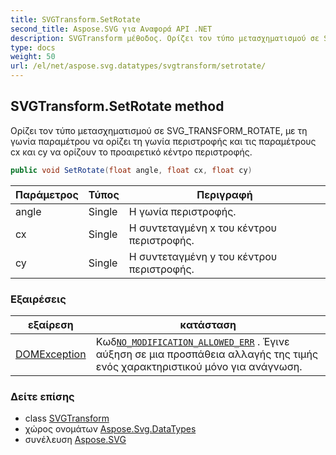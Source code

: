 ```yaml
---
title: SVGTransform.SetRotate
second_title: Aspose.SVG για Αναφορά API .NET
description: SVGTransform μέθοδος. Ορίζει τον τύπο μετασχηματισμού σε SVG_TRANSFORM_ROTATE με τη γωνία παραμέτρου να ορίζει τη γωνία περιστροφής και τις παραμέτρους cx και cy να ορίζουν το προαιρετικό κέντρο περιστροφής.
type: docs
weight: 50
url: /el/net/aspose.svg.datatypes/svgtransform/setrotate/
---
```

## SVGTransform.SetRotate method

Ορίζει τον τύπο μετασχηματισμού σε SVG_TRANSFORM_ROTATE, με τη γωνία παραμέτρου να ορίζει τη γωνία περιστροφής και τις παραμέτρους cx και cy να ορίζουν το προαιρετικό κέντρο περιστροφής.

```csharp
public void SetRotate(float angle, float cx, float cy)
```

| Παράμετρος | Τύπος | Περιγραφή |
| --- | --- | --- |
| angle | Single | Η γωνία περιστροφής. |
| cx | Single | Η συντεταγμένη x του κέντρου περιστροφής. |
| cy | Single | Η συντεταγμένη y του κέντρου περιστροφής. |

### Εξαιρέσεις

| εξαίρεση | κατάσταση |
| --- | --- |
| [DOMException](../../../aspose.svg.dom/domexception/) | Κωδ[`NO_MODIFICATION_ALLOWED_ERR`](../../../aspose.svg.dom/domexception/no_modification_allowed_err/) . Έγινε αύξηση σε μια προσπάθεια αλλαγής της τιμής ενός χαρακτηριστικού μόνο για ανάγνωση. |

### Δείτε επίσης

* class [SVGTransform](../)
* χώρος ονομάτων [Aspose.Svg.DataTypes](../../svgtransform/)
* συνέλευση [Aspose.SVG](../../../)


